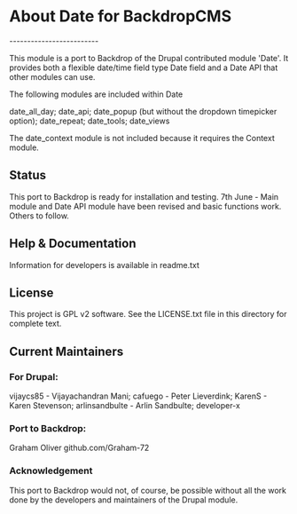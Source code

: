 <h1>About Date for BackdropCMS</h1>
-------------------------

This module is a port to Backdrop of the Drupal contributed module 'Date'. 
It provides both a flexible date/time field type Date field and a Date API that other modules can use. 

The following modules are included within Date

date_all_day;  date_api;  date_popup (but without the dropdown timepicker option);  date_repeat;  date_tools;  date_views

The date_context module is not included because it requires the Context module.

<h2>Status</h2>
This port to Backdrop is ready for installation and testing.
7th June - Main module and Date API module have been revised and basic functions work. Others to follow.


<h2>Help & Documentation</h2>

Information for developers is available in readme.txt



<h2>License</h2>

This project is GPL v2 software. See the LICENSE.txt file in this directory for complete text.
    
    
<h2>Current Maintainers</h2>

<h3>For Drupal:</h3>

vijaycs85 - Vijayachandran Mani;  cafuego - Peter Lieverdink;  KarenS - Karen Stevenson;  arlinsandbulte - Arlin Sandbulte;  developer-x


<h3>Port to Backdrop:</h3>
Graham Oliver github.com/Graham-72

<h3>Acknowledgement</h3>

This port to Backdrop would not, of course, be possible without all the work done by the developers and maintainers of the Drupal module.
